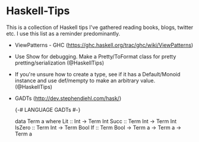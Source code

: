 Haskell-Tips 
============

This is a collection of Haskell tips I've gathered reading books, blogs, twitter etc. 
I use this list as a reminder predominantly.

* ViewPatterns - GHC (https://ghc.haskell.org/trac/ghc/wiki/ViewPatterns)

* Use Show for debugging. Make a Pretty/ToFormat class for pretty pretting/serialization (@HaskellTips)

* If you're unsure how to create a type, see if it has a Default/Monoid instance and use def/mempty to make an arbitrary value. (@HaskellTips)

* GADTs (http://dev.stephendiehl.com/hask/)

    {-# LANGUAGE GADTs #-}

    data Term a where
        Lit    :: Int -> Term Int
        Succ   :: Term Int -> Term Int
        IsZero :: Term Int -> Term Bool 
        If     :: Term Bool -> Term a -> Term a -> Term a
